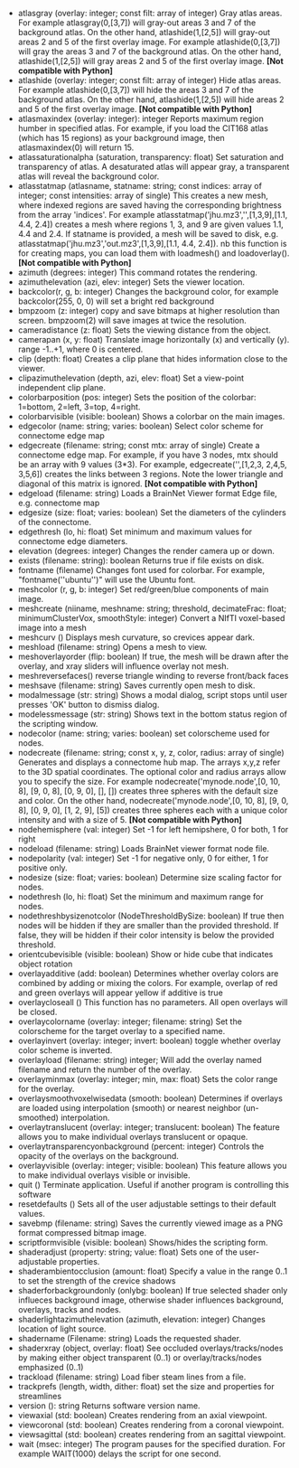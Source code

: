  - atlasgray (overlay: integer; const filt: array of integer) Gray atlas areas. For example atlasgray(0,[3,7]) will gray-out areas 3 and 7 of the background atlas. On the other hand, atlashide(1,[2,5]) will gray-out areas 2 and 5 of the first overlay image. For example atlashide(0,[3,7]) will gray the areas 3 and 7 of the background atlas. On the other hand, atlashide(1,[2,5]) will gray areas 2 and 5 of the first overlay image. **[Not compatible with Python]**
 - atlashide (overlay: integer; const filt: array of integer) Hide atlas areas. For example atlashide(0,[3,7]) will hide the areas 3 and 7 of the background atlas. On the other hand, atlashide(1,[2,5]) will hide areas 2 and 5 of the first overlay image. **[Not compatible with Python]**
 - atlasmaxindex (overlay: integer): integer Reports maximum region humber in specified atlas. For example, if you load the CIT168 atlas (which has 15 regions) as your background image, then atlasmaxindex(0) will return 15.
 - atlassaturationalpha (saturation, transparency: float) Set saturation and transparency of atlas. A desaturated atlas will appear gray, a transparent atlas will reveal the background color.
 - atlasstatmap (atlasname, statname: string; const indices: array of integer; const intensities: array of single) This creates a new mesh, where indexed regions are saved having the corresponding brightness from the array 'indices'. For example atlasstatmap('jhu.mz3','',[1,3,9],[1.1, 4.4, 2.4]) creates a mesh where regions 1, 3, and 9 are given values 1.1, 4.4 and 2.4. If statname is provided, a mesh will be saved to disk, e.g. atlasstatmap('jhu.mz3','out.mz3',[1,3,9],[1.1, 4.4, 2.4]). nb this function is for creating maps, you can load them with loadmesh() and loadoverlay().  **[Not compatible with Python]**
 - azimuth (degrees: integer) This command rotates the rendering.
 - azimuthelevation (azi, elev: integer) Sets the viewer location.
 - backcolor(r, g, b: integer) Changes the background color, for example backcolor(255, 0, 0) will set a bright red background
 - bmpzoom (z: integer) copy and save bitmaps at higher resolution than screen. bmpzoom(2) will save images at twice the resolution.
 - cameradistance (z: float) Sets the viewing distance from the object.
 - camerapan (x, y: float) Translate image horizontally (x) and vertically (y). range -1..+1, where 0 is centered.
 - clip (depth: float) Creates a clip plane that hides information close to the viewer.
 - clipazimuthelevation (depth, azi, elev: float) Set a view-point independent clip plane.
 - colorbarposition (pos: integer) Sets the position of the colorbar: 1=bottom, 2=left, 3=top, 4=right.
 - colorbarvisible (visible: boolean) Shows a colorbar on the main images.
 - edgecolor (name: string; varies: boolean) Select color scheme for connectome edge map
 - edgecreate (filename: string; const mtx: array of single) Create a connectome edge map. For example, if you have 3 nodes, mtx should be an array with 9 values (3*3). For example, edgecreate('',[1,2,3, 2,4,5, 3,5,6]) creates the links between 3 regions. Note the lower triangle and diagonal of this matrix is ignored. **[Not compatible with Python]**
 - edgeload (filename: string) Loads a BrainNet Viewer format Edge file, e.g. connectome map
 - edgesize (size: float; varies: boolean) Set the diameters of the cylinders of the connectome.
 - edgethresh (lo, hi: float) Set minimum and maximum values for connectome edge diameters.
 - elevation (degrees: integer) Changes the render camera up or down.
 - exists (filename: string): boolean Returns true if file exists on disk.
 - fontname (filename) Changes font used for colorbar. For example, "fontname(''ubuntu'')" will use the Ubuntu font.
 - meshcolor (r, g, b: integer) Set red/green/blue components of main image.
 - meshcreate (niiname, meshname: string; threshold, decimateFrac: float; minimumClusterVox, smoothStyle: integer) Convert a NIfTI voxel-based image into a mesh
 - meshcurv () Displays mesh curvature, so crevices appear dark.
 - meshload (filename: string) Opens a mesh to view.
 - meshoverlayorder (flip: boolean) If true, the mesh will be drawn after the overlay, and xray sliders will influence overlay not mesh.
 - meshreversefaces() reverse triangle winding to reverse front/back faces
 - meshsave (filename: string) Saves currently open mesh to disk.
 - modalmessage (str: string) Shows a modal dialog, script stops until user presses 'OK' button to dismiss dialog.
 - modelessmessage (str: string) Shows text in the bottom status region of the scripting window.
 - nodecolor (name: string; varies: boolean) set colorscheme used for nodes.
 - nodecreate (filename: string; const x, y, z, color, radius: array of single) Generates and displays a connectome hub map. The arrays x,y,z refer to the 3D spatial coordinates. The optional color and radius arrays allow you to specify the size. For example nodecreate('mynode.node',[0, 10, 8], [9, 0, 8], [0, 9, 0], [], []) creates three spheres with the default size and color. On the other hand, nodecreate('mynode.node',[0, 10, 8], [9, 0, 8], [0, 9, 0], [1, 2, 9], [5]) creates three spheres each with a unique color intensity and with a size of 5. **[Not compatible with Python]**
 - nodehemisphere (val: integer) Set -1 for left hemipshere, 0 for both, 1 for right
 - nodeload (filename: string) Loads BrainNet viewer format node file.
 - nodepolarity (val: integer) Set -1 for negative only, 0 for either, 1 for positive only.
 - nodesize (size: float; varies: boolean) Determine size scaling factor for nodes.
 - nodethresh (lo, hi: float) Set the minimum and maximum range for nodes.
 - nodethreshbysizenotcolor (NodeThresholdBySize: boolean) If true then nodes will be hidden if they are smaller than the provided threshold. If false, they will be hidden if their color intensity is below the provided threshold.
 - orientcubevisible (visible: boolean) Show or hide cube that indicates object rotation
 - overlayadditive (add: boolean) Determines whether overlay colors are combined by adding or mixing the colors. For example, overlap of red and green overlays will appear yellow if additive is true
 - overlaycloseall () This function has no parameters. All open overlays will be closed.
 - overlaycolorname (overlay: integer; filename: string) Set the colorscheme for the target overlay to a specified name.
 - overlayinvert (overlay: integer; invert: boolean) toggle whether overlay color scheme is inverted.
 - overlayload (filename: string) integer; Will add the overlay named filename and return the number of the overlay.
 - overlayminmax (overlay: integer; min, max: float) Sets the color range for the overlay.
 - overlaysmoothvoxelwisedata (smooth: boolean) Determines if overlays are loaded using interpolation (smooth) or nearest neighbor (un-smoothed) interpolation.
 - overlaytranslucent (overlay: integer; translucent: boolean) The feature allows you to make individual overlays translucent or opaque.
 - overlaytransparencyonbackground (percent: integer) Controls the opacity of the overlays on the background.
 - overlayvisible (overlay: integer; visible: boolean) This feature allows you to make individual overlays visible or invisible.
 - quit () Terminate application. Useful if another program is controlling this software
 - resetdefaults () Sets all of the user adjustable settings to their default values.
 - savebmp (filename: string) Saves the currently viewed image as a PNG format compressed bitmap image.
 - scriptformvisible (visible: boolean) Shows/hides the scripting form.
 - shaderadjust (property: string; value: float) Sets one of the user-adjustable properties.
 - shaderambientocclusion (amount: float) Specify a value in the range 0..1 to set the strength of the crevice shadows
 - shaderforbackgroundonly (onlybg: boolean) If true selected shader only influeces background image, otherwise shader influences background, overlays, tracks and nodes.
 - shaderlightazimuthelevation (azimuth, elevation: integer) Changes location of light source.
 - shadername (Filename: string) Loads the requested shader.
 - shaderxray (object, overlay: float)  See occluded overlays/tracks/nodes by making either object transparent (0..1) or overlay/tracks/nodes emphasized (0..1)
 - trackload (filename: string) Load fiber steam lines from a file.
 - trackprefs (length, width, dither: float) set the size and properties for streamlines
 - version (): string Returns software version name.
 - viewaxial (std: boolean) Creates rendering from an axial viewpoint.
 - viewcoronal (std: boolean) Creates rendering from a coronal viewpoint.
 - viewsagittal (std: boolean) creates rendering from an sagittal viewpoint.
 - wait (msec: integer) The program pauses for the specified duration. For example WAIT(1000) delays the script for one second.

